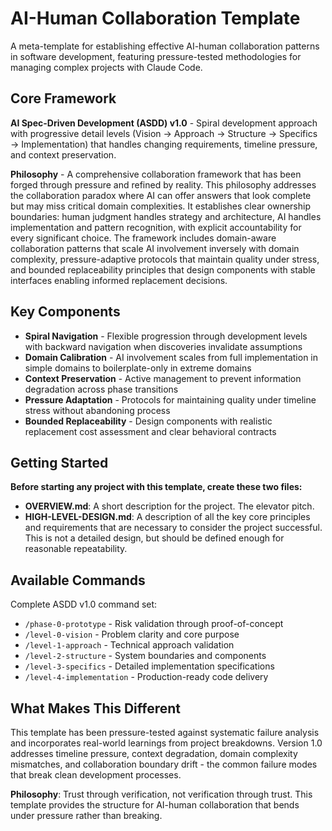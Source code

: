 # AI-Human Collaboration Template

A meta-template for establishing effective AI-human collaboration patterns in software development, featuring pressure-tested methodologies for managing complex projects with Claude Code.

## Core Framework

**AI Spec-Driven Development (ASDD) v1.0** - Spiral development approach with progressive detail levels (Vision → Approach → Structure → Specifics → Implementation) that handles changing requirements, timeline pressure, and context preservation.

**Philosophy** - A comprehensive collaboration framework that has been forged through pressure and refined by reality. This philosophy addresses the collaboration paradox where AI can offer answers that look complete but may miss critical domain complexities. It establishes clear ownership boundaries: human judgment handles strategy and architecture, AI handles implementation and pattern recognition, with explicit accountability for every significant choice. The framework includes domain-aware collaboration patterns that scale AI involvement inversely with domain complexity, pressure-adaptive protocols that maintain quality under stress, and bounded replaceability principles that design components with stable interfaces enabling informed replacement decisions.

## Key Components

- **Spiral Navigation** - Flexible progression through development levels with backward navigation when discoveries invalidate assumptions
- **Domain Calibration** - AI involvement scales from full implementation in simple domains to boilerplate-only in extreme domains
- **Context Preservation** - Active management to prevent information degradation across phase transitions
- **Pressure Adaptation** - Protocols for maintaining quality under timeline stress without abandoning process
- **Bounded Replaceability** - Design components with realistic replacement cost assessment and clear behavioral contracts

## Getting Started

**Before starting any project with this template, create these two files:**

- **OVERVIEW.md**: A short description for the project. The elevator pitch.
- **HIGH-LEVEL-DESIGN.md**: A description of all the key core principles and requirements that are necessary to consider the project successful. This is not a detailed design, but should be defined enough for reasonable repeatability.

## Available Commands

Complete ASDD v1.0 command set:
- `/phase-0-prototype` - Risk validation through proof-of-concept
- `/level-0-vision` - Problem clarity and core purpose  
- `/level-1-approach` - Technical approach validation
- `/level-2-structure` - System boundaries and components
- `/level-3-specifics` - Detailed implementation specifications
- `/level-4-implementation` - Production-ready code delivery

## What Makes This Different

This template has been pressure-tested against systematic failure analysis and incorporates real-world learnings from project breakdowns. Version 1.0 addresses timeline pressure, context degradation, domain complexity mismatches, and collaboration boundary drift - the common failure modes that break clean development processes.

**Philosophy**: Trust through verification, not verification through trust. This template provides the structure for AI-human collaboration that bends under pressure rather than breaking.
